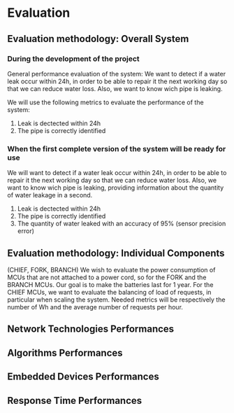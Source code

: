 # Evaluation

## Evaluation methodology: Overall System

### During the development of the project

General performance evaluation of the system:
We want to detect if a water leak occur within 24h, in order to be able to repair it the next working day so that we can reduce water loss. Also, we want to know wich pipe is leaking.

We will use the following metrics to evaluate the performance of the system:

1. Leak is dectected within 24h
2. The pipe is correctly identified

### When the first complete version of the system will be ready for use

We will want to detect if a water leak occur within 24h, in order to be able to repair it the next working day so that we can reduce water loss. Also, we want to know wich pipe is leaking, providing information about the quantity of water leakage in a second.

1. Leak is dectected within 24h
2. The pipe is correctly identified
3. The quantity of water leaked with an accuracy of 95% (sensor precision error)

## Evaluation methodology: Individual Components

(CHIEF, FORK, BRANCH)
We wish to evaluate the power consumption of MCUs that are not attached to a power cord, so for the FORK and the BRANCH MCUs. Our goal is to make the batteries last for 1 year. For the CHIEF MCUs, we want to evaluate the balancing of load of requests, in particular when scaling the system. Needed metrics will be respectively the number of Wh and the average number of requests per hour.

## Network Technologies Performances

## Algorithms Performances

## Embedded Devices Performances

## Response Time Performances
